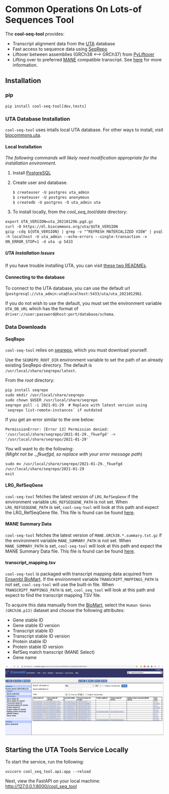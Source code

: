 # **C**ommon **O**perations **O**n **L**ots-of **Seq**uences Tool

The **cool-seq-tool** provides:

  - Transcript alignment data from the [UTA](https://github.com/biocommons/uta) database
  - Fast access to sequence data using [SeqRepo](https://github.com/biocommons/biocommons.seqrepo)
  - Liftover between assemblies (GRCh38 <--> GRCh37) from [PyLiftover](https://github.com/konstantint/pyliftover)
  - Lifting over to preferred [MANE](https://www.ncbi.nlm.nih.gov/refseq/MANE/) compatible transcript. See [here](docs/TranscriptSelectionPriority.md) for more information.

## Installation

### pip

```commandline
pip install cool-seq-tool[dev,tests]
```

### UTA Database Installation

`cool-seq-tool` uses intalls local UTA database. For other ways to install, visit [biocommons.uta](https://github.com/biocommons/uta).

#### Local Installation

_The following commands will likely need modification appropriate for the installation environment._
1. Install [PostgreSQL](https://www.postgresql.org/)
2. Create user and database.

    ```
    $ createuser -U postgres uta_admin
    $ createuser -U postgres anonymous
    $ createdb -U postgres -O uta_admin uta
    ```

3. To install locally, from the _cool_seq_tool/data_ directory:
```
export UTA_VERSION=uta_20210129b.pgd.gz
curl -O https://dl.biocommons.org/uta/$UTA_VERSION
gzip -cdq ${UTA_VERSION} | grep -v "^REFRESH MATERIALIZED VIEW" | psql -h localhost -U uta_admin --echo-errors --single-transaction -v ON_ERROR_STOP=1 -d uta -p 5433
```

##### UTA Installation Issues
If you have trouble installing UTA, you can visit [these two READMEs](https://github.com/ga4gh/vrs-python/tree/main/docs/setup_help).

#### Connecting to the database

To connect to the UTA database, you can use the default url (`postgresql://uta_admin:uta@localhost:5433/uta/uta_20210129b`).

If you do not wish to use the default, you must set the environment variable `UTA_DB_URL` which has the format of `driver://user:password@host:port/database/schema`.

### Data Downloads

#### SeqRepo
`cool-seq-tool` relies on [seqrepo](https://github.com/biocommons/biocommons.seqrepo), which you must download yourself.

Use the `SEQREPO_ROOT_DIR` environment variable to set the path of an already existing SeqRepo directory. The default is `/usr/local/share/seqrepo/latest`.

From the _root_ directory:
```
pip install seqrepo
sudo mkdir /usr/local/share/seqrepo
sudo chown $USER /usr/local/share/seqrepo
seqrepo pull -i 2021-01-29  # Replace with latest version using `seqrepo list-remote-instances` if outdated
```

If you get an error similar to the one below:
```
PermissionError: [Error 13] Permission denied: '/usr/local/share/seqrepo/2021-01-29._fkuefgd' -> '/usr/local/share/seqrepo/2021-01-29'
```

You will want to do the following:\
(*Might not be ._fkuefgd, so replace with your error message path*)
```console
sudo mv /usr/local/share/seqrepo/2021-01-29._fkuefgd /usr/local/share/seqrepo/2021-01-29
exit
```

#### LRG_RefSeqGene

`cool-seq-tool` fetches the latest version of `LRG_RefSeqGene` if the environment variable `LRG_REFSEQGENE_PATH` is not set. When `LRG_REFSEQGENE_PATH` is set, `cool-seq-tool` will look at this path and expect the LRG_RefSeqGene file. This file is found can be found [here](https://ftp.ncbi.nlm.nih.gov/refseq/H_sapiens/RefSeqGene).

#### MANE Summary Data

`cool-seq-tool` fetches the latest version of `MANE.GRCh38.*.summary.txt.gz` if the environment variable `MANE_SUMMARY_PATH` is not set. When `MANE_SUMMARY_PATH` is set, `cool-seq-tool` will look at this path and expect the MANE Summary Data file. This file is found can be found [here](https://ftp.ncbi.nlm.nih.gov/refseq/MANE/MANE_human/current/).

#### transcript_mapping.tsv
`cool-seq-tool` is packaged with transcript mapping data acquired from [Ensembl BioMart](http://www.ensembl.org/biomart/martview). If the environment variable `TRANSCRIPT_MAPPINGS_PATH` is not set, `cool-seq-tool` will use the built-in file. When `TRANSCRIPT_MAPPINGS_PATH` is set, `cool_seq_tool` will look at this path and expect to find the transcript mapping TSV file.

To acquire this data manually from the [BioMart](https://www.ensembl.org/biomart/martview), select the `Human Genes (GRCh38.p13)` dataset and choose the following attributes:

* Gene stable ID
* Gene stable ID version
* Transcript stable ID
* Transcript stable ID version
* Protein stable ID
* Protein stable ID version
* RefSeq match transcript (MANE Select)
* Gene name

![image](biomart.png)

## Starting the UTA Tools Service Locally

To start the service, run the following:

```commandline
uvicorn cool_seq_tool.api:app --reload
```

Next, view the FastAPI on your local machine: http://127.0.0.1:8000/cool_seq_tool
